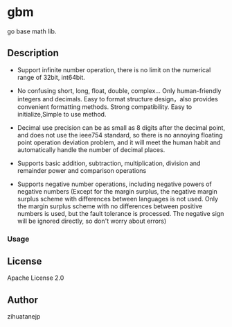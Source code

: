 # gbm
go base math lib.

## Description

* Support infinite number operation, 
there is no limit on the numerical range of 32bit, int64bit.

* No confusing short, long, float, double, complex...
  Only human-friendly integers and decimals.
  Easy to format structure design，also provides convenient formatting methods.
  Strong compatibility. Easy to initialize,Simple to use method.
  
 * Decimal use precision can be as small as 8 digits after the decimal point, 
 and does not use the ieee754 standard, 
 so there is no annoying floating point operation deviation problem,
  and it will meet the human habit and automatically handle the number of decimal places.
 
 * Supports basic addition, subtraction, multiplication,
 division and remainder power and comparison operations
 
 * Supports negative number operations, 
 including negative powers of negative numbers
 (Except for the margin surplus, 
 the negative margin surplus scheme with differences between languages is not used. 
 Only the margin surplus scheme with no differences between positive numbers is used,
  but the fault tolerance is processed. The negative sign will be ignored directly, 
  so don't worry about errors)
  
 ### Usage
 
 
  
 ## License
 
 Apache License 2.0
 
## Author

zihuatanejp 